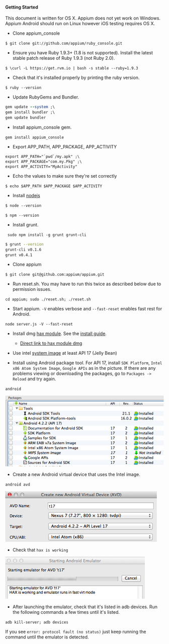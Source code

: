#### Getting Started

This document is written for OS X. Appium does not yet work on Windows.
Appium Android should run on Linux however iOS testing requires OS X.

- Clone appium_console

`$ git clone git://github.com/appium/ruby_console.git`

- Ensure you have Ruby 1.9.3+ (1.8 is not supported). Install the latest stable patch release of Ruby 1.9.3 (not Ruby 2.0).

`$ \curl -L https://get.rvm.io | bash -s stable --ruby=1.9.3`

- Check that it's installed properly by printing the ruby version.

`$ ruby --version`

- Update RubyGems and Bundler.

```ruby
gem update --system ;\
gem install bundler ;\
gem update bundler
```

- Install appium_console gem.

`gem install appium_console`

- Export APP_PATH, APP_PACKAGE, APP_ACTIVITY

```
export APP_PATH="`pwd`/my.apk" ;\
export APP_PACKAGE="com.my.Pkg" ;\
export APP_ACTIVITY="MyActivity"
```

- Echo the values to make sure they're set correctly

`$ echo $APP_PATH $APP_PACKAGE $APP_ACTIVITY`

- Install [nodejs](http://nodejs.org/)

`$ node --version`

`$ npm --version`

- Install grunt.

` sudo npm install -g grunt grunt-cli`

```bash
$ grunt --version
grunt-cli v0.1.6
grunt v0.4.1
```

- Clone appium

`$ git clone git@github.com:appium/appium.git`

- Run reset.sh. You may have to run this twice as described below due to permission issues.

`cd appium; sudo ./reset.sh; ./reset.sh`

- Start appium. `-V` enables verbose and `--fast-reset` enables fast rest for Android.

`node server.js -V --fast-reset`

- Install dmg [hax module](http://software.intel.com/en-us/articles/intel-hardware-accelerated-execution-manager). See the [install guide](http://software.intel.com/en-us/articles/installation-instructions-for-intel-hardware-accelerated-execution-manager-macosx).
  - [Direct link to hax module dmg](http://software.intel.com/sites/default/files/article/184952/intelhaxm-1.0.4-hotfix-androidonmac.zip)

- Use intel [system image](http://software.intel.com/en-us/articles/android-4-2-jelly-bean-x86-emulator-system-image) at least API 17 (Jelly Bean)

- Install using Android package tool. For API 17, install `SDK Platform`, `Intel x86 Atom System Image`, `Google APIs` as in the picture. 
If there are any problems viewing or downloading the packages, go to `Packages -> Reload` and try again.

`android`

![](img/packages.png)

- Create a new Android virtual device that uses the Intel image.

`android avd`

![](img/avd_settings.png)

- Check that `hax is working`

![](img/hax.png)

- After launching the emulator, check that it's listed in adb devices. Run the following commands a few times until it's listed.

`adb kill-server; adb devices`

If you see `error: protocol fault (no status)` just keep running the command until the emulator is detected.

